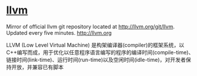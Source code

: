# [llvm](https://github.com/llvm-mirror/llvm)

Mirror of official llvm git repository located at http://llvm.org/git/llvm. Updated every five minutes. http://llvm.org

LLVM (Low Level Virtual Machine) 是构架编译器(compiler)的框架系统，以C++编写而成，用于优化以任意程序语言编写的程序的编译时间(compile-time)、链接时间(link-time)、运行时间(run-time)以及空闲时间(idle-time)，对开发者保持开放，并兼容已有脚本
